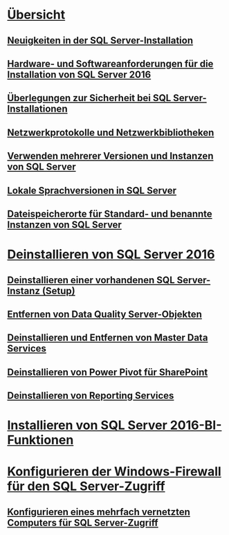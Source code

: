 # [Übersicht](planning-a-sql-server-installation.md)  
## [Neuigkeiten in der SQL Server-Installation](what-s-new-in-sql-server-installation.md)  
## [Hardware- und Softwareanforderungen für die Installation von SQL Server 2016](hardware-and-software-requirements-for-installing-sql-server.md)  
## [Überlegungen zur Sicherheit bei SQL Server-Installationen](security-considerations-for-a-sql-server-installation.md)  
## [Netzwerkprotokolle und Netzwerkbibliotheken](network-protocols-and-network-libraries.md)  
## [Verwenden mehrerer Versionen und Instanzen von SQL Server](work-with-multiple-versions-and-instances-of-sql-server.md)  
## [Lokale Sprachversionen in SQL Server](local-language-versions-in-sql-server.md)  
## [Dateispeicherorte für Standard- und benannte Instanzen von SQL Server](file-locations-for-default-and-named-instances-of-sql-server.md)  
# [Deinstallieren von SQL Server 2016](uninstall-sql-server.md)  
## [Deinstallieren einer vorhandenen SQL Server-Instanz (Setup)](uninstall-an-existing-instance-of-sql-server-setup.md)  
## [Entfernen von Data Quality Server-Objekten](remove-data-quality-server-objects.md)  
## [Deinstallieren und Entfernen von Master Data Services](uninstall-and-remove-master-data-services.md)  
## [Deinstallieren von Power Pivot für SharePoint](uninstall-power-pivot-for-sharepoint.md)  
## [Deinstallieren von Reporting Services](uninstall-reporting-services.md)  
# [Installieren von SQL Server 2016-BI-Funktionen](install-sql-server-business-intelligence-features.md)
# [Konfigurieren der Windows-Firewall für den SQL Server-Zugriff](configure-the-windows-firewall-to-allow-sql-server-access.md)  
## [Konfigurieren eines mehrfach vernetzten Computers für SQL Server-Zugriff](configure-a-multi-homed-computer-for-sql-server-access.md)  
